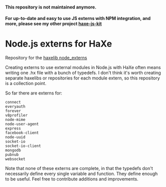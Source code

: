 #### This repository is not maintained anymore. 
#### For up-to-date and easy to use JS externs with NPM integration, and more, please see my other project [haxe-js-kit](http://github.com/clemos/haxe-js-kit)


# Node.js externs for HaXe

Repository for the [haxelib node_externs](http://lib.haxe.org/p/nodejs_externs)

Creating externs to use external modules in Node.js with HaXe often means writing one .hx file with a bunch of typedefs.  I don't think it's worth creating separate haxelibs or repositories for each module extern, so this repository is a collection point.

So far there are externs for:

	connect
	everyauth
	forever
	v8profiler
	node-mime
	node-user-agent
	express
	facebook-client
	node-uuid
	socket-io
	socket-io-client
	mongodb
	pubnub
	websocket
	
Note that none of these externs are complete, in that the typedefs don't necessarily define every single variable and function.  They define enough to be useful.  Feel free to contribute additions and improvements. 
